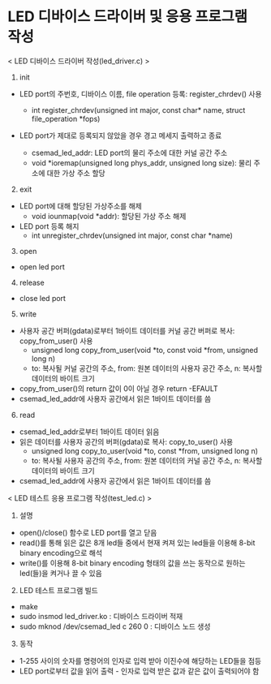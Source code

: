# LED 디바이스 드라이버 및 응용 프로그램 작성

< LED 디바이스 드라이버 작성(led_driver.c) >

1. init

- LED port의 주번호, 디바이스 이름, file operation 등록: register_chrdev() 사용
  - int register_chrdev(unsigned int major, const char* name, struct file_operation *fops)

- LED port가 제대로 등록되지 않았을 경우 경고 메세지 출력하고 종료
  - csemad_led_addr: LED port의 물리 주소에 대한 커널 공간 주소
  - void *ioremap(unsigned long phys_addr, unsigned long size): 물리 주소에 대한 가상 주소 할당


2. exit

- LED port에 대해 할당된 가상주소를 해제
  - void iounmap(void *addr): 할당된 가상 주소 해제
- LED port 등록 해지 
  - int unregister_chrdev(unsigned int major, const char *name)
  
3. open
- open led port

4. release
- close led port
 
5. write
- 사용자 공간 버퍼(gdata)로부터 1바이트 데이터를 커널 공간 버퍼로 복사: copy_from_user() 사용
  - unsigned long copy_from_user(void *to, const void *from, unsigned long n)
  - to: 복사될 커널 공간의 주소, from: 원본 데이터의 사용자 공간 주소, n: 복사할 데이터의 바이트 크기
- copy_from_user()의 return  값이 0이 아닐 경우 return -EFAULT
- csemad_led_addr에 사용자 공간에서 읽은 1바이트 데이터를 씀


6. read
- csemad_led_addr로부터 1바이트 데이터 읽음
- 읽은 데이터를 사용자 공간의 버퍼(gdata)로 복사: copy_to_user() 사용
  - unsigned long copy_to_user(void *to, const *from, unsigned long n)
  - to: 복사될 사용자 공간의 주소, from: 원본 데이터의 커널 공간 주소, n: 복사할 데이터의 바이트 크기
- csemad_led_addr에 사용자 공간에서 읽은 1바이트 데이터를 씀


< LED 테스트 응용 프로그램 작성(test_led.c) >
1. 설명
- open()/close() 함수로 LED port를 열고 닫음
-  read()를 통해 읽은 값은 8개 led들 중에서 현재 켜져 있는 led들을 이용해 8-bit binary encoding으로 해석
-  write()를 이용해 8-bit binary encoding 형태의 값을 쓰는 동작으로 원하는 led(들)을 켜거나 끌 수 있음

2. LED 테스트 프로그램 빌드
- make
- sudo insmod led_driver.ko : 디바이스 드라이버 적재
- sudo mknod /dev/csemad_led c 260 0 : 디바이스 노드 생성

3. 동작
- 1-255 사이의 숫자를 명령어의 인자로 입력 받아 이진수에 해당하는 LED들을 점등
- LED port로부터 값을 읽어 출력 - 인자로 입력 받은 값과 같은 값이 출력되어야 함
